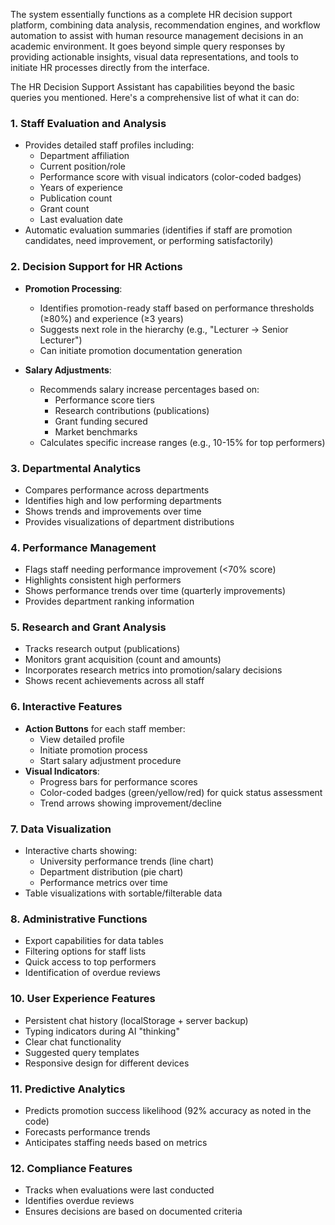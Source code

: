 The system essentially functions as a complete HR decision support platform, combining data analysis, recommendation engines, and workflow automation to assist with human resource management decisions in an academic environment. It goes beyond simple query responses by providing actionable insights, visual data representations, and tools to initiate HR processes directly from the interface.

The HR Decision Support Assistant has capabilities beyond the basic queries you mentioned. Here's a comprehensive list of what it can do:

### 1. **Staff Evaluation and Analysis**

- Provides detailed staff profiles including:
  - Department affiliation
  - Current position/role
  - Performance score with visual indicators (color-coded badges)
  - Years of experience
  - Publication count
  - Grant count
  - Last evaluation date
- Automatic evaluation summaries (identifies if staff are promotion candidates, need improvement, or performing satisfactorily)

### 2. **Decision Support for HR Actions**

- **Promotion Processing**:

  - Identifies promotion-ready staff based on performance thresholds (≥80%) and experience (≥3 years)
  - Suggests next role in the hierarchy (e.g., "Lecturer → Senior Lecturer")
  - Can initiate promotion documentation generation

- **Salary Adjustments**:
  - Recommends salary increase percentages based on:
    - Performance score tiers
    - Research contributions (publications)
    - Grant funding secured
    - Market benchmarks
  - Calculates specific increase ranges (e.g., 10-15% for top performers)

### 3. **Departmental Analytics**

- Compares performance across departments
- Identifies high and low performing departments
- Shows trends and improvements over time
- Provides visualizations of department distributions

### 4. **Performance Management**

- Flags staff needing performance improvement (<70% score)
- Highlights consistent high performers
- Shows performance trends over time (quarterly improvements)
- Provides department ranking information

### 5. **Research and Grant Analysis**

- Tracks research output (publications)
- Monitors grant acquisition (count and amounts)
- Incorporates research metrics into promotion/salary decisions
- Shows recent achievements across all staff

### 6. **Interactive Features**

- **Action Buttons** for each staff member:
  - View detailed profile
  - Initiate promotion process
  - Start salary adjustment procedure
- **Visual Indicators**:
  - Progress bars for performance scores
  - Color-coded badges (green/yellow/red) for quick status assessment
  - Trend arrows showing improvement/decline

### 7. **Data Visualization**

- Interactive charts showing:
  - University performance trends (line chart)
  - Department distribution (pie chart)
  - Performance metrics over time
- Table visualizations with sortable/filterable data

### 8. **Administrative Functions**

- Export capabilities for data tables
- Filtering options for staff lists
- Quick access to top performers
- Identification of overdue reviews

### 10. **User Experience Features**

- Persistent chat history (localStorage + server backup)
- Typing indicators during AI "thinking"
- Clear chat functionality
- Suggested query templates
- Responsive design for different devices

### 11. **Predictive Analytics**

- Predicts promotion success likelihood (92% accuracy as noted in the code)
- Forecasts performance trends
- Anticipates staffing needs based on metrics

### 12. **Compliance Features**

- Tracks when evaluations were last conducted
- Identifies overdue reviews
- Ensures decisions are based on documented criteria
